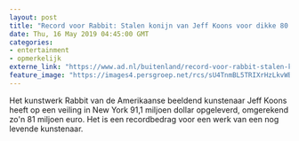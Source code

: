 ```yaml
---
layout: post
title: "Record voor Rabbit: Stalen konijn van Jeff Koons voor dikke 80 miljoen euro geveild"
date: Thu, 16 May 2019 04:45:00 GMT
categories: 
- entertainment 
- opmerkelijk 
externe_link: "https://www.ad.nl/buitenland/record-voor-rabbit-stalen-konijn-van-jeff-koons-voor-dikke-80-miljoen-euro-geveild~a94d39a9/"
feature_image: "https://images4.persgroep.net/rcs/sU4TnmBL5TRIXrHzLkvWBY3RI6Y/diocontent/146899980/_fitwidth/400/?appId=21791a8992982cd8da851550a453bd7f&quality=0.7"
---
```


Het kunstwerk Rabbit van de Amerikaanse beeldend kunstenaar Jeff Koons heeft op een veiling in New York 91,1 miljoen dollar opgeleverd, omgerekend zo'n 81 miljoen euro. Het is een recordbedrag voor een werk van een nog levende kunstenaar.
